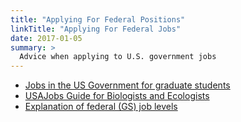 ```yaml
---
title: "Applying For Federal Positions"
linkTitle: "Applying For Federal Jobs"
date: 2017-01-05
summary: >
  Advice when applying to U.S. government jobs
---
```


- [Jobs in the US Government for graduate students](https://jabberwocky.weecology.org/2021/06/14/jobs-in-the-us-government-for-graduate-students/)
- [USAJobs Guide for Biologists and Ecologists](https://jabberwocky.weecology.org/2021/06/14/usajobs-guide/)
- [Explanation of federal (GS) job levels](https://www.reddit.com/r/usajobs/comments/v8ueak/can_someone_explain_the_gs_levels_and_their_steps/)